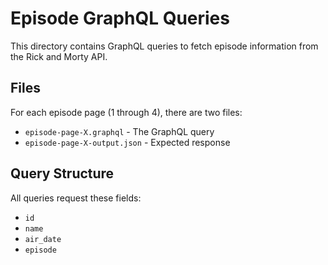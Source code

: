 # Episode GraphQL Queries

This directory contains GraphQL queries to fetch episode information from the Rick and Morty API.

## Files

For each episode page (1 through 4), there are two files:

- `episode-page-X.graphql` - The GraphQL query
- `episode-page-X-output.json` - Expected response

## Query Structure

All queries request these fields:

- `id`
- `name`
- `air_date`
- `episode`
